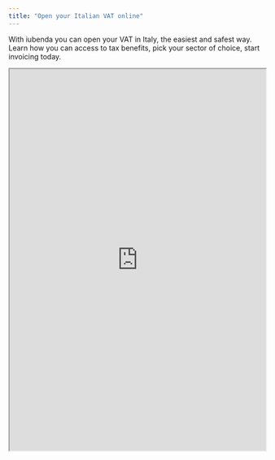 ```yaml
---
title: "Open your Italian VAT online"
---
```


With iubenda you can open your VAT in Italy, the easiest and safest way. Learn how you can access to tax benefits, pick your sector of choice, start invoicing today.

<iframe height="750" width="100%" src="https://ewelton.github.io/ktest/wiki.html#Open%20your%20Italian%20VAT%20online"></iframe>
